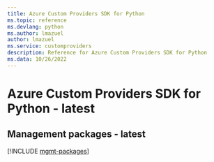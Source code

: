 ```yaml
---
title: Azure Custom Providers SDK for Python
ms.topic: reference
ms.devlang: python
ms.author: lmazuel
author: lmazuel
ms.service: customproviders
description: Reference for Azure Custom Providers SDK for Python
ms.data: 10/26/2022
---
```

# Azure Custom Providers SDK for Python - latest

## Management packages - latest
[!INCLUDE [mgmt-packages](custom-providers-mgmt-index.md)]